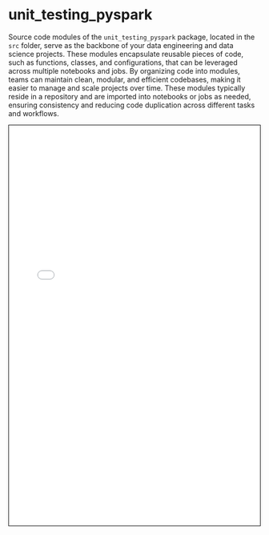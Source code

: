 # unit_testing_pyspark

Source code modules of the `unit_testing_pyspark` package, located in the `src` folder, serve as the backbone of your data engineering and data science projects. These modules encapsulate reusable pieces of code, such as functions, classes, and configurations, that can be leveraged across multiple notebooks and jobs. By organizing code into modules, teams can maintain clean, modular, and efficient codebases, making it easier to manage and scale projects over time. These modules typically reside in a repository and are imported into notebooks or jobs as needed, ensuring consistency and reducing code duplication across different tasks and workflows.

<div style="border: 0.5px solid #000; padding: 0px; border-radius: 0px;">
    <iframe src="../api/unit_testing_pyspark/index.html" style="width: 100%; height: 800px; border: none;"></iframe>
</div>
